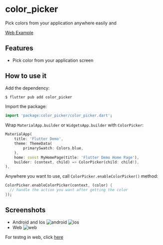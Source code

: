 <!--

-->
# color_picker

Pick colors from your application anywhere easily and 

[Web Example](https://viettranvan.github.io/color_picker/#/)

## Features

+ Pick color from your application screen

## How to use it

Add the dependency: 

```bash
$ flutter pub add color_picker
```

Import the package:

```dart
import 'package:color_picker/color_picker.dart';
```

Wrap `MaterialApp.builder` or `WidgetsApp.builder` with `ColorPicker`:

```dart
MaterialApp(
    title: 'Flutter Demo',
    theme: ThemeData(
        primarySwatch: Colors.blue,
    ),
    home: const MyHomePage(title: 'Flutter Demo Home Page'),
    builder: (context, child) => ColorPicker(child: child!),
),
```

Anywhere you want to use, call `ColorPicker.enableColorPicker()` method:

```dart
ColorPicker.enableColorPicker(context, (color) {
  // handle the action you want after getting the color
});
```

## Screenshots
* Android and Ios
![android](https://user-images.githubusercontent.com/63132038/223469655-52dfb309-42ca-44f8-b9eb-d30bee38de8a.gif)
![ios](https://user-images.githubusercontent.com/63132038/223469674-2e1711c9-2d2a-4709-a066-6ed0471bebb1.gif)
* Web
![web](https://user-images.githubusercontent.com/63132038/223469864-7d0bcd74-bccd-4f95-9a9c-661985286135.gif)

For testng in web, click [here](https://viettranvan.github.io/color_picker/#/)
